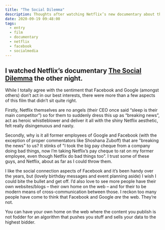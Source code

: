 ```yaml
---
title: "The Social Dilemma"
description: Thoughts after watching Netflix’s new documentary about the dangerous impact of social networking
date: 2020-09-19 09:48:00
tags:
  - entry
  - film
  - documentary
  - netflix
  - facebook
  - socialmedia
---
```

I watched Netflix’s documentary [The Social Dilemma](https://www.netflix.com/gb/title/81254224) the other night. 
---

While I totally agree with the sentiment that Facebook and Google (amongst others) don’t act in our best interests, there were more than a few aspects 
of this film that didn’t sit quite right. 

Firstly, Netflix themselves are no angels (their CEO once said “sleep is their main competitor”) so for them to suddenly dress this up as “breaking news”, act as heroic whistleblower and deliver it all with the shiny Netflix aesthetic, felt really disingenuous and nasty. 

Secondly, why is it all former employees of Google and Facebook (with the exception of proper commentators like Shoshana Zuboff) that are 
"breaking the news" to us? It stinks of "I took the big pay cheque from a company doing bad things, now I’m taking Netflix’s pay cheque to rat on my former employee, even though Netflix do bad things too”. I trust some of these guys, and Netflix, about as far as I could throw them.

I like the social connection aspects of Facebook and it’s been handy over the years, but (lovely birthday messages and event planning aside) I wish I could 
bite the bullet and get off. I’d also love to see more people have their own websites/blogs – their own home on the web – and for their to be modern means of cross-communication between those. I reckon too many people have come to think that Facebook and Google _are_ the web. They’re not. 

You can have your own home on the web where the content you publish is not fodder for an algorithm that pushes you stuff and sells your data to the highest bidder.
